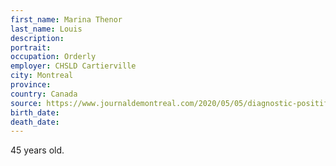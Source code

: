 ```yaml
---
first_name: Marina Thenor
last_name: Louis
description: 
portrait: 
occupation: Orderly
employer: CHSLD Cartierville
city: Montreal
province: 
country: Canada
source: https://www.journaldemontreal.com/2020/05/05/diagnostic-positif-a-la-covid-une-travailleuse-sociale-de-33-ans-decede-1
birth_date: 
death_date: 
---
```


45 years old.